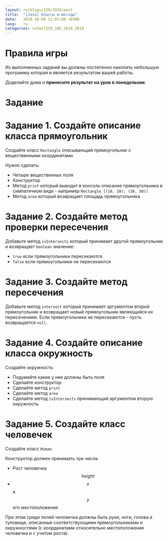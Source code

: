 ```yaml
---
layout: ru/blogs/239/2018/post
title:  "[Java] Классы и методы"
date:   2018-10-09 12:03:00 +0300
lang:   ru
categories: school239_105_2018_2019
---
```


**Правила игры**
==============

Из выполненных заданий вы должны постепенно накопить небольшую программу которая и является результатом вашей работы.

Доделайте дома и **принесите результат на урок в понедельник**.

Задание
=========

Задание 1. Создайте описание класса прямоугольник
=========

Создайте класс ```Rectangle``` описывающий прямоугольник с вещественными координатами.

Нужно сделать:

 - Четыре вещественных поля
 - Конструктор
 - Метод ```print``` который выводит в консоль описание прямоугольника в симпатичном виде - например ```Rectangle [(10, 20); (30, 50)]```
 - Метод ```area``` который возвращает площадь прямоугольника

Задание 2. Создайте метод проверки пересечения
=========

Добавьте метод ```isIntersects``` который принимает другой прямоугольник и возвращает ```boolean``` значение:

 - ```true``` если прямоугольники пересекаются
 - ```false``` если прямоугольники не пересекаются

Задание 3. Создайте метод пересечения
=========

Добавьте метод ```intersect``` который принимает аргументом второй прямоугольник и возвращает новый прямоугольник являющийся их пересечением. Если прямоугольники не пересекаются - пусть возвращается ```null```.

Задание 4. Создайте описание класса окружность
=============

Создайте окружность:

 - Подумайте какие у нее должны быть поля
 - Сделайте конструктор
 - Сделайте метод ```print```
 - Сделайте метод ```area```
 - Сделайте метод ```isIntersects``` принимающий аргументом вторую окружность

Задание 5. Создайте класс человечек
==============

Создайте класс ```Human```.

Конструктор должен принимать три числа:

 - Рост человечка $$height$$
 - $$x$$ и $$y$$ его местоположения

При этом среди полей человечка должны быть руки, ноги, голова и туловище, описанные соответствующими прямоугольниками и окружностями (с координатами относительно местоположения человечка и с учетом роста).

